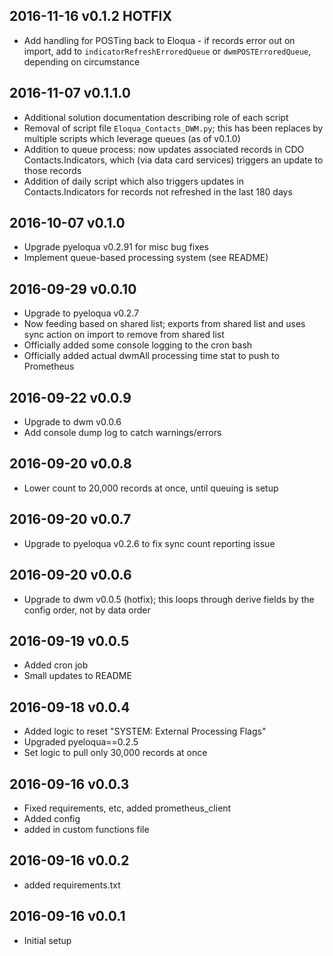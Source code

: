 ## 2016-11-16 v0.1.2 HOTFIX
- Add handling for POSTing back to Eloqua - if records error out on import, add to `indicatorRefreshErroredQueue` or `dwmPOSTErroredQueue`, depending on circumstance

## 2016-11-07 v0.1.1.0
- Additional solution documentation describing role of each script
- Removal of script file `Eloqua_Contacts_DWM.py`; this has been replaces by multiple scripts which leverage queues (as of v0.1.0)
- Addition to queue process: now updates associated records in CDO Contacts.Indicators, which (via data card services) triggers an update to those records
- Addition of daily script which also triggers updates in Contacts.Indicators for records not refreshed in the last 180 days

## 2016-10-07 v0.1.0
- Upgrade pyeloqua v0.2.91 for misc bug fixes
- Implement queue-based processing system (see README)

## 2016-09-29 v0.0.10
- Upgrade to pyeloqua v0.2.7
- Now feeding based on shared list; exports from shared list and uses sync action on import to remove from shared list
- Officially added some console logging to the cron bash
- Officially added actual dwmAll processing time stat to push to Prometheus

## 2016-09-22 v0.0.9
- Upgrade to dwm v0.0.6
- Add console dump log to catch warnings/errors

## 2016-09-20 v0.0.8
- Lower count to 20,000 records at once, until queuing is setup

## 2016-09-20 v0.0.7
- Upgrade to pyeloqua v0.2.6 to fix sync count reporting issue

## 2016-09-20 v0.0.6
- Upgrade to dwm v0.0.5 (hotfix); this loops through derive fields by the config order, not by data order

## 2016-09-19 v0.0.5
- Added cron job
- Small updates to README

## 2016-09-18 v0.0.4
- Added logic to reset "SYSTEM: External Processing Flags"
- Upgraded pyeloqua==0.2.5
- Set logic to pull only 30,000 records at once

## 2016-09-16 v0.0.3
- Fixed requirements, etc, added prometheus_client
- Added config
- added in custom functions file

## 2016-09-16 v0.0.2
- added requirements.txt

## 2016-09-16 v0.0.1
- Initial setup
